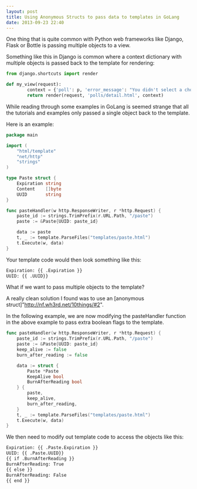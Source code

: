 ```yaml
---
layout: post
title: Using Anonymous Structs to pass data to templates in GoLang
date: 2013-09-23 22:40
---
```


One thing that is quite common with Python web frameworks like Django, Flask or Bottle is passing multiple objects to a view.

Something like this in Django is common where a context dictionary with multiple objects is passed back to the template for rendering:
```python
from django.shortcuts import render

def my_view(request):
        context = {'poll': p, 'error_message': "You didn't select a choice.",}
        return render(request, 'polls/detail.html', context)
```

While reading through some examples in GoLang is seemed strange that all the tutorials and examples only passed a single object back to the template.

Here is an example:
```go
package main

import (
    "html/template"
    "net/http"
    "strings"
)

type Paste struct {
    Expiration string
    Content    []byte
    UUID       string
}

func pasteHandler(w http.ResponseWriter, r *http.Request) {
    paste_id := strings.TrimPrefix(r.URL.Path, "/paste")
    paste := &Paste{UUID: paste_id}

    data := paste
    t, _ := template.ParseFiles("templates/paste.html")
    t.Execute(w, data)
}
```

Your template code would then look something like this:
```html
Expiration: {{ .Expiration }}
UUID: {{ .UUID}}
```

What if we want to pass multiple objects to the template?

A really clean solution I found was to use an [anonymous struct]"http://nf.wh3rd.net/10things/#2".

In the following example, we are now modifying the pasteHandler function in the above example to pass extra boolean flags to the template.

```go
func pasteHandler(w http.ResponseWriter, r *http.Request) {
    paste_id := strings.TrimPrefix(r.URL.Path, "/paste")
    paste := &Paste{UUID: paste_id}
    keep_alive := false
    burn_after_reading := false

    data := struct {
        Paste *Paste
        KeepAlive bool
        BurnAfterReading bool
    } {
        paste,
        keep_alive,
        burn_after_reading,
    }
    t, _ := template.ParseFiles("templates/paste.html")
    t.Execute(w, data)
}
```

We then need to modify out template code to access the objects like this:

```html
Expiration: {{ .Paste.Expiration }}
UUID: {{ .Paste.UUID}}
{{ if .BurnAfterReading }}
BurnAfterReading: True
{{ else }}
BurnAfterReading: False
{{ end }}
```

